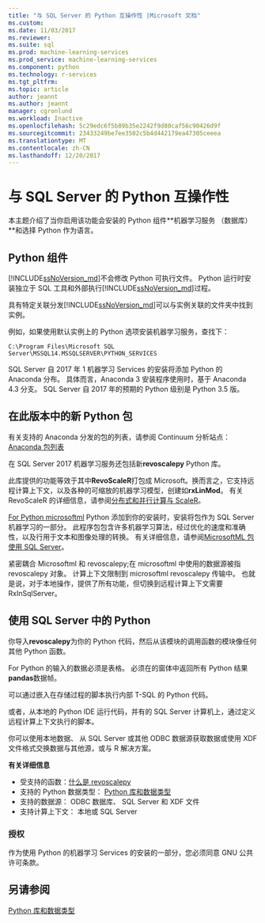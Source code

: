 ```yaml
---
title: "与 SQL Server 的 Python 互操作性 |Microsoft 文档"
ms.custom: 
ms.date: 11/03/2017
ms.reviewer: 
ms.suite: sql
ms.prod: machine-learning-services
ms.prod_service: machine-learning-services
ms.component: python
ms.technology: r-services
ms.tgt_pltfrm: 
ms.topic: article
author: jeannt
ms.author: jeannt
manager: cgronlund
ms.workload: Inactive
ms.openlocfilehash: 5c29edc6f5b89b35e2242f9d80caf56c90426d9f
ms.sourcegitcommit: 23433249be7ee3502c5b4d442179ea47305ceeea
ms.translationtype: MT
ms.contentlocale: zh-CN
ms.lasthandoff: 12/20/2017
---
```

# <a name="python-interoperability-with-sql-server"></a>与 SQL Server 的 Python 互操作性

本主题介绍了当你启用该功能会安装的 Python 组件**机器学习服务 （数据库）**和选择 Python 作为语言。

## <a name="python-components"></a>Python 组件

[!INCLUDE[ssNoVersion_md](../../includes/ssnoversion-md.md)]不会修改 Python 可执行文件。 Python 运行时安装独立于 SQL 工具和外部执行[!INCLUDE[ssNoVersion_md](../../includes/ssnoversion-md.md)]过程。

具有特定关联分发[!INCLUDE[ssNoVersion_md](../../includes/ssnoversion-md.md)]可以与实例关联的文件夹中找到实例。

例如，如果使用默认实例上的 Python 选项安装机器学习服务，查找下：

`C:\Program Files\Microsoft SQL Server\MSSQL14.MSSQLSERVER\PYTHON_SERVICES`

SQL Server 自 2017 年 1 机器学习 Services 的安装将添加 Python 的 Anaconda 分布。 具体而言，Anaconda 3 安装程序使用时，基于 Anaconda 4.3 分支。 SQL Server 自 2017 年的预期的 Python 级别是 Python 3.5 版。

## <a name="new-python-packages-in-this-release"></a>在此版本中的新 Python 包

有关支持的 Anaconda 分发的包的列表，请参阅 Continuum 分析站点： [Anaconda 包列表](https://docs.continuum.io/anaconda/pkg-docs)

在 SQL Server 2017 机器学习服务还包括新**revoscalepy** Python 库。

此库提供的功能等效于其中**RevoScaleR**打包成 Microsoft。换而言之，它支持远程计算上下文，以及各种的可缩放的机器学习模型，创建如**rxLinMod**。 有关 RevoScaleR 的详细信息，请参阅[分布式和并行计算与 ScaleR](https://msdn.microsoft.com/microsoft-r/scaler-distributed-computing)。

[For Python microsoftml](https://docs.microsoft.com/machine-learning-server/python-reference/microsoftml/microsoftml-package) Python 添加到你的安装时，安装将包作为 SQL Server 机器学习的一部分。 此程序包包含许多机器学习算法，经过优化的速度和准确性，以及行用于文本和图像处理的转换。 有关详细信息，请参阅[MicrosoftML 包使用 SQL Server](https://docs.microsoft.com/sql/advanced-analytics/using-the-microsoftml-package)。

紧密耦合 Microsoftml 和 revoscalepy;在 microsoftml 中使用的数据源被指 revoscalepy 对象。 计算上下文限制到 microsoftml revoscalepy 传输中。 也就是说，对于本地操作，提供了所有功能，但切换到远程计算上下文需要 RxInSqlServer。

## <a name="using-python-in-sql-server"></a>使用 SQL Server 中的 Python

你导入**revoscalepy**为你的 Python 代码，然后从该模块的调用函数的模块像任何其他 Python 函数。

For Python 的输入的数据必须是表格。 必须在的窗体中返回所有 Python 结果**pandas**数据帧。

可以通过嵌入在存储过程的脚本执行内部 T-SQL 的 Python 代码。

或者，从本地的 Python IDE 运行代码，并有的 SQL Server 计算机上，通过定义远程计算上下文执行的脚本。

你可以使用本地数据、 从 SQL Server 或其他 ODBC 数据源获取数据或使用 XDF 文件格式交换数据与其他源，或与 R 解决方案。

**有关详细信息**

+ 受支持的函数：[什么是 revoscalepy](what-is-revoscalepy.md) 
+ 支持的 Python 数据类型： [Python 库和数据类型](python-libraries-and-data-types.md)
+ 支持的数据源： ODBC 数据库、 SQL Server 和 XDF 文件
+ 支持计算上下文： 本地或 SQL Server

### <a name="licensing"></a>授权

作为使用 Python 的机器学习 Services 的安装的一部分，您必须同意 GNU 公共许可条款。

## <a name="see-also"></a>另请参阅

[Python 库和数据类型](python-libraries-and-data-types.md)
